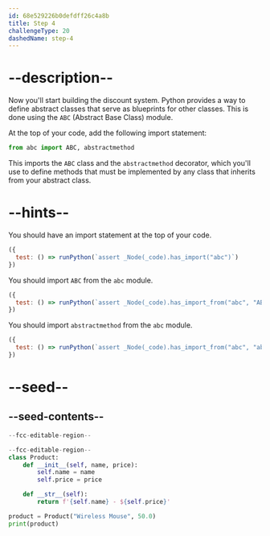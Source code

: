 ```yaml
---
id: 68e529226b0defdff26c4a8b
title: Step 4
challengeType: 20
dashedName: step-4
---
```


# --description--

Now you'll start building the discount system. Python provides a way to define abstract classes that serve as blueprints for other classes. This is done using the `ABC` (Abstract Base Class) module.

At the top of your code, add the following import statement:

```py
from abc import ABC, abstractmethod
```

This imports the `ABC` class and the `abstractmethod` decorator, which you'll use to define methods that must be implemented by any class that inherits from your abstract class.

# --hints--

You should have an import statement at the top of your code.

```js
({
  test: () => runPython(`assert _Node(_code).has_import("abc")`)
})
```

You should import `ABC` from the `abc` module.

```js
({
  test: () => runPython(`assert _Node(_code).has_import_from("abc", "ABC")`)
})
```

You should import `abstractmethod` from the `abc` module.

```js
({
  test: () => runPython(`assert _Node(_code).has_import_from("abc", "abstractmethod")`)
})
```

# --seed--

## --seed-contents--

```py
--fcc-editable-region--

--fcc-editable-region--
class Product:
    def __init__(self, name, price):
        self.name = name
        self.price = price

    def __str__(self):
        return f'{self.name} - ${self.price}'

product = Product("Wireless Mouse", 50.0)
print(product)
```
